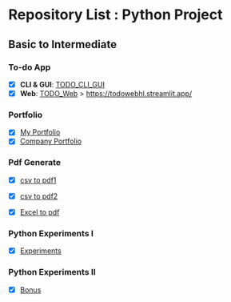 # Repository List : Python Project 

## Basic to Intermediate

### To-do App
- [x] **CLI & GUI**: [TODO_CLI_GUI](https://github.com/hashinil/python_todo)
- [x] **Web**: [TODO_Web](https://github.com/hashinil/python_todo_web) > https://todowebhl.streamlit.app/

### Portfolio
   
- [x] [My Portfolio](https://github.com/hashinil/python_portfolio)
- [x] [Company Portfolio](https://github.com/hashinil/python_portfolio)

### Pdf Generate
  
- [x] [csv to pdf1](https://github.com/hashinil/python_pdf)

- [x] [csv to pdf2](https://github.com/hashinil/python_pdf_2)

- [x] [Excel to pdf](https://github.com/hashinil/python_pdf_3)


   
### Python Experiments I
   
- [x] [Experiments](https://github.com/hashinil/python_experiments)
   
### Python Experiments II
   
- [x] [Bonus](https://github.com/hashinil/python_bonus)


   

